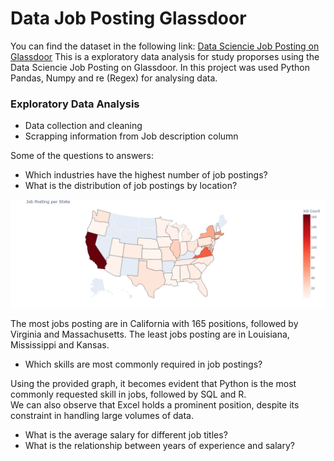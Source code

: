 # Data Job Posting Glassdoor

You can find the dataset in the following link: <a href="https://www.kaggle.com/datasets/rashikrahmanpritom/data-science-job-posting-on-glassdoor">Data Sciencie Job Posting on Glassdoor</a>
This is a exploratory data analysis for study proporses using the Data Sciencie Job Posting on Glassdoor.
In this project was used Python Pandas, Numpy and re (Regex) for analysing data.

### Exploratory Data Analysis
- Data collection and cleaning
- Scrapping information from Job description column


Some of the questions to answers:
- Which industries have the highest number of job postings?
- What is the distribution of job postings by location?
  
![Map](/image/map_plot.png "Job Posting per State")

The most jobs posting are in California with 165 positions, followed by Virginia and Massachusetts.
The least jobs posting are in Louisiana, Mississippi and Kansas.

- Which skills are most commonly required in job postings?

Using the provided graph, it becomes evident that Python is the most commonly requested skill in jobs, followed by SQL and R. </br>
We can also observe that Excel holds a prominent position, despite its constraint in handling large volumes of data.

- What is the average salary for different job titles?
- What is the relationship between years of experience and salary?
